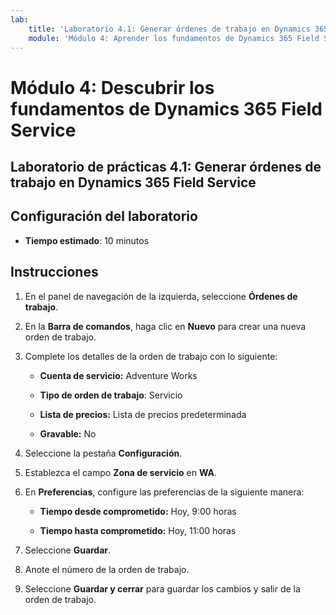 ```yaml
---
lab:
    title: 'Laboratorio 4.1: Generar órdenes de trabajo en Dynamics 365 Field Service'
    module: 'Módulo 4: Aprender los fundamentos de Dynamics 365 Field Service'
---
```


Módulo 4: Descubrir los fundamentos de Dynamics 365 Field Service
========================

## Laboratorio de prácticas 4.1: Generar órdenes de trabajo en Dynamics 365 Field Service

## Configuración del laboratorio

  - **Tiempo estimado**: 10 minutos

## Instrucciones

1. En el panel de navegación de la izquierda, seleccione **Órdenes de trabajo**.

2. En la **Barra de comandos**, haga clic en **Nuevo** para crear una nueva orden de trabajo.

3. Complete los detalles de la orden de trabajo con lo siguiente:

	- **Cuenta de servicio:** Adventure Works

	- **Tipo de orden de trabajo**: Servicio

	- **Lista de precios:** Lista de precios predeterminada

	- **Gravable:** No

4. Seleccione la pestaña **Configuración**.

5. Establezca el campo **Zona de servicio** en **WA**.

6. En **Preferencias**, configure las preferencias de la siguiente manera:

	- **Tiempo desde comprometido:** Hoy, 9:00 horas

	- **Tiempo hasta comprometido:** Hoy, 11:00 horas

7. Seleccione **Guardar**.

8. Anote el número de la orden de trabajo. 

9. Seleccione **Guardar y cerrar** para guardar los cambios y salir de la orden de trabajo.
